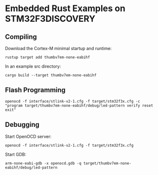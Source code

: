 # Embedded Rust Examples on STM32F3DISCOVERY

## Compiling

Download the Cortex-M minimal startup and runtime:
```
rustup target add thumbv7em-none-eabihf
```

In an example src directory:
```
cargo build --target thumbv7em-none-eabihf
```

## Flash Programming

```
openocd -f interface/stlink-v2-1.cfg -f target/stm32f3x.cfg -c "program target/thumbv7em-none-eabihf/debug/led-pattern verify reset exit"
```

## Debugging

Start OpenOCD server:
```
openocd -f interface/stlink-v2-1.cfg -f target/stm32f3x.cfg
```

Start GDB:

```
arm-none-eabi-gdb -x openocd.gdb -q target/thumbv7em-none-eabihf/debug/led-pattern
```